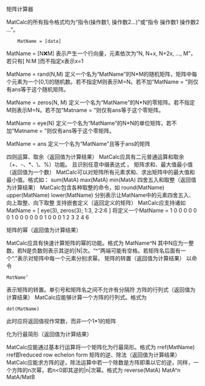 


矩阵计算器 


MatCalc的所有指令格式均为“指令(操作数1, 操作数2…)”或“指令 操作数1 操作数2 …”。

		MatName = [data]


MatName = [N:x:M]
表示产生一个行向量，元素依次为“N, N+x, N+2x, …, M”，
若只有[ N:M ]而不指定x表示x=1

MatName = rand(N,M)
定义一个名为“MatName”的N*M的随机矩阵，矩阵中每个元素为一个[0,1]的随机数。若不指定M则表示M=N。若不加“MatName = ”则仅有ans等于这个随机矩阵。

MatName = zeros(N, M)
定义一个名为“MatName”的N*N的零矩阵。若不指定M则表示M=N。若不加“Matname = ”则仅有ans等于这个零矩阵。

MatName = eye(N)
定义一个名为“MatName”的N*N的单位矩阵，若不加“Matname = ”则仅有ans等于这个零矩阵。

MatName = ans
				定义一个名为“MatName”且等于ans的矩阵


四则运算、取余（返回值为计算结果）
MatCalc应具有二元普通运算和取余（+、-、*、\、%）功能。
且识别任意中缀表达式 。
矩阵求和、最大值最小值（返回值为一个数）
MatCalc可以对矩阵所有元素求和、求出矩阵中的最大值和最小值。格式如：
	sum(MatA)
	max(MatA)
	min(MatA)
四舍五入和取整（返回值为计算结果）
MatCalc包含各种取整的命令，如
	round(MatName)
	upper(MatName)
	lower(MatName)
分别表示让MatName中的元素四舍五入、向上取整、向下取整
支持嵌套定义（返回定义的矩阵）
MatCalc应支持诸如
	MatName = [ eye(3), zeros(3); 1:3, 2:2:6 ]
将定义一个MatName =
1	0	0	0	0	0
0	1	0	0	0	0
0	0	1	0	0	0
1	2	3	2	4	6

矩阵的幂（返回值为计算结果）


MatCalc应具有快速计算矩阵的幂的功能。格式为
	MatName^N
其中N应为一整数。若N是负数则表示其逆的|N|次。“^”两端可能有空格。若矩阵名后面有一个“.”表示对矩阵中每一个元素分别求幂。
矩阵的转置（返回值为计算结果）
以命令

	MatName’
表示矩阵的转置。单引号和矩阵名之间不允许有分隔符
方阵的行列式（返回值为计算结果）
MatCalc应能够计算一个方阵的行列式。格式为

	det(MatName)
此时应将返回值视作常数，而非一个1*1的矩阵


化为行最简形（返回值为计算结果）

MatCalc应能通过基本行运算将一个矩阵化为行最简形。格式为
	rref(MatName)
rref即reduced row echelon form
矩阵的逆、除法（返回值为计算结果）
MatCalc应能求方阵的逆，除法运算中若一个除数是方阵即乘以它的逆，同样，一个方阵的n次幂，若n<0即其逆的|n|次幂。格式为
	reverse(MatA)
	MatA^n
	MatA/MatB
